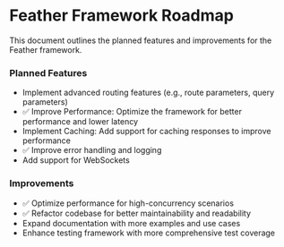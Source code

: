 # Feather Framework Roadmap

This document outlines the planned features and improvements for the Feather framework.

### Planned Features
- Implement advanced routing features (e.g., route parameters, query parameters)
- ✅ Improve Performance: Optimize the framework for better performance and lower latency
- Implement Caching: Add support for caching responses to improve performance
- ✅ Improve error handling and logging
- Add support for WebSockets


### Improvements
- ✅ Optimize performance for high-concurrency scenarios
- ✅ Refactor codebase for better maintainability and readability
- Expand documentation with more examples and use cases
- Enhance testing framework with more comprehensive test coverage


